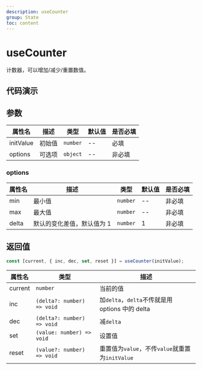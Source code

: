 ```yaml
---
description: useCounter
group: State
toc: content
---
```


# useCounter

计数器，可以增加/减少/重置数值。

## 代码演示

<code src="let-hooks/useCounter/demos/base.tsx" title="基本用法" description="可以通过插入/拔掉充电器观察效果"></code>

## 参数

| 属性名    | 描述   | 类型     | 默认值 | 是否必填 |
| --------- | ------ | -------- | ------ | -------- |
| initValue | 初始值 | `number` | --     | 必填     |
| options   | 可选项 | `object` | --     | 非必填   |

### options

| 属性名 | 描述                       | 类型     | 默认值 | 是否必填 |
| ------ | -------------------------- | -------- | ------ | -------- |
| min    | 最小值                     | `number` | --     | 非必填   |
| max    | 最大值                     | `number` | --     | 非必填   |
| delta  | 默认的变化差值，默认值为 1 | `number` | 1      | 非必填   |

## 返回值

```ts
const [current, { inc, dec, set, reset }] = useCounter(initValue);
```

| 属性名  | 类型                       | 描述                                            |
| ------- | -------------------------- | ----------------------------------------------- |
| current | `number`                   | 当前的值                                        |
| inc     | `(delta?: number) => void` | 加`delta`，`delta`不传就是用 options 中的 delta |
| dec     | `(delta?: number) => void` | 减`delta`                                       |
| set     | `(value: number) => void`  | 设置值                                          |
| reset   | `(value?: number) => void` | 重置值为`value`，不传`value`就重置为`initValue` |
